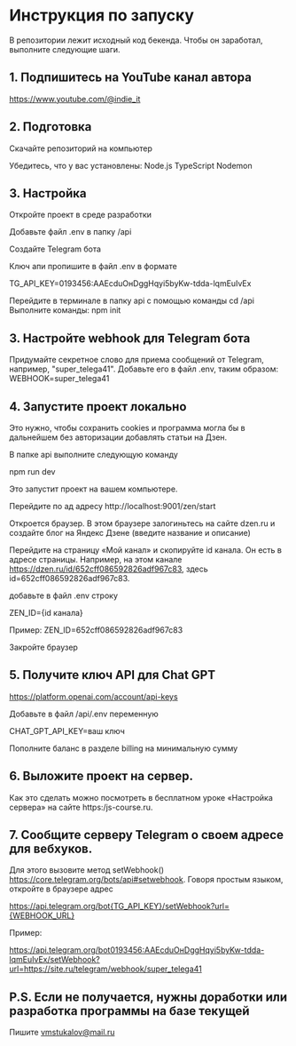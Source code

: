 # Инструкция по запуску

В репозитории лежит исходный код бекенда. Чтобы он заработал, выполните следующие шаги.

## 1. Подпишитесь на YouTube канал автора

https://www.youtube.com/@indie_it

## 2. Подготовка

Скачайте репозиторий на компьютер

Убедитесь, что у вас установлены:
Node.js
TypeScript
Nodemon

## 3. Настройка

Откройте проект в среде разработки

Добавьте файл .env в папку /api

Создайте Telegram бота

Ключ апи пропишите в файл .env в формате

TG_API_KEY=0193456:AAEсduOнDggHqyi5byKw-tdda-lqmEuIvEx

Перейдите в терминале в папку api с помощью команды 
cd /api
Выполните команды:
npm init

## 3. Настройте webhook для Telegram бота

Придумайте секретное слово для приема сообщений от Telegram, например, "super_telega41". Добавьте его в файл .env, таким образом:
WEBHOOK=super_telega41

## 4. Запустите проект локально

Это нужно, чтобы сохранить cookies и программа могла бы в дальнейшем без авторизации добавлять статьи на Дзен.

В папке api выполните следующую команду 

npm run dev

Это запустит проект на вашем компьютере.

Перейдите по ад адресу http://localhost:9001/zen/start

Откроется браузер. В этом браузере залогиньтесь на сайте dzen.ru и создайте блог на Яндекс Дзене (введите название и описание)

Перейдите на страницу «Мой канал» и скопируйте id канала. Он есть в адресе страницы. Например, на этом канале https://dzen.ru/id/652cff086592826adf967c83, здесь id=652cff086592826adf967c83.

добавьте в файл .env строку

ZEN_ID={id канала}

Пример:
ZEN_ID=652cff086592826adf967c83

Закройте браузер

## 5. Получите ключ API для Chat GPT

https://platform.openai.com/account/api-keys 

Добавьте в файл /api/.env переменную

CHAT_GPT_API_KEY=ваш ключ

Пополните баланс в разделе billing на минимальную сумму

## 6. Выложите проект на сервер.

Как это сделать можно посмотреть в бесплатном уроке «Настройка сервера» на сайте https:/js-course.ru.

## 7. Сообщите серверу Telegram о своем адресе для вебхуков.

Для этого вызовите метод setWebhook() https://core.telegram.org/bots/api#setwebhook. Говоря простым языком, откройте в браузере адрес 

https://api.telegram.org/bot{TG_API_KEY}/setWebhook?url={WEBHOOK_URL}

Пример:

https://api.telegram.org/bot0193456:AAEсduOнDggHqyi5byKw-tdda-lqmEuIvEx/setWebhook?url=https://site.ru/telegram/webhook/super_telega41


## P.S. Если не получается, нужны доработки или разработка программы на базе текущей

Пишите vmstukalov@mail.ru

